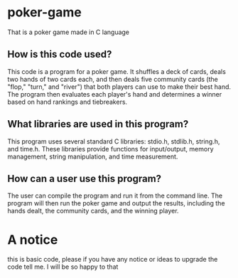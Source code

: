 # poker-game
That is a poker game made in C language 

<h2>How is this code used?</h2>

This code is a program for a poker game. It shuffles a deck of cards, deals two hands of two cards each, and then deals five community cards (the "flop," "turn," and "river") that both players can use to make their best hand. The program then evaluates each player's hand and determines a winner based on hand rankings and tiebreakers.

<h2>What libraries are used in this program?</h2>

This program uses several standard C libraries: stdio.h, stdlib.h, string.h, and time.h. These libraries provide functions for input/output, memory management, string manipulation, and time measurement.

<h2>How can a user use this program?</h2>

The user can compile the program and run it from the command line. The program will then run the poker game and output the results, including the hands dealt, the community cards, and the winning player.

<h1>A notice</h1>

this is basic code, please if you have any notice or ideas to upgrade the code tell me. I will be so happy to that
